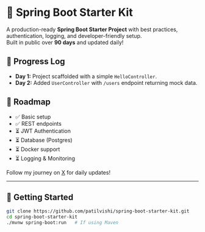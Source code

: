 # 🚀 Spring Boot Starter Kit

A production-ready **Spring Boot Starter Project** with best practices, authentication, logging, and developer-friendly setup.  
Built in public over **90 days** and updated daily!  

## 📅 Progress Log
- **Day 1:** Project scaffolded with a simple `HelloController`. 
- **Day 2:** Added `UserController` with `/users` endpoint returning mock data. 

## 🎯 Roadmap
- ✅ Basic setup
- ✅ REST endpoints  
- ⏳ JWT Authentication  
- ⏳ Database (Postgres)  
- ⏳ Docker support  
- ⏳ Logging & Monitoring  

Follow my journey on [X](https://x.com/patilvishi) for daily updates!  

---

## 🚀 Getting Started

```bash
git clone https://github.com/patilvishi/spring-boot-starter-kit.git
cd spring-boot-starter-kit
./mvnw spring-boot:run   # If using Maven
